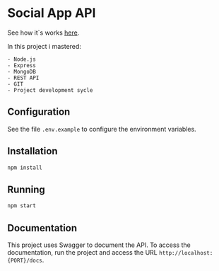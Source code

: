# Social App API

See how it`s works [here](https://drive.google.com/file/d/1YK6CtKFlWZh_g9EYAWmDzbPsSXPNk-SZ/view?usp=sharing).

In this project i mastered:

    - Node.js
    - Express
    - MongoDB
    - REST API
    - GIT
    - Project development sycle

## Configuration
See the file `.env.example` to configure the environment variables.

## Installation
```bash
npm install
```

## Running
```bash
npm start
```

## Documentation
This project uses Swagger to document the API. 
To access the documentation, run the project and access the URL `http://localhost:{PORT}/docs`.
